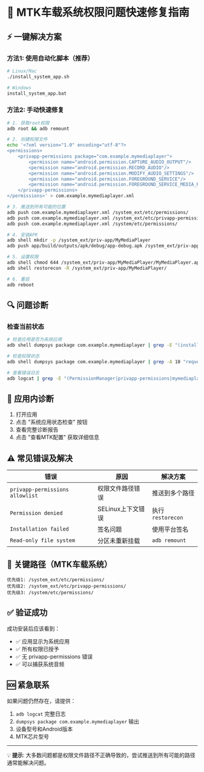 # 🚗 MTK车载系统权限问题快速修复指南

## ⚡ 一键解决方案

### 方法1: 使用自动化脚本（推荐）
```bash
# Linux/Mac
./install_system_app.sh

# Windows
install_system_app.bat
```

### 方法2: 手动快速修复
```bash
# 1. 获取root权限
adb root && adb remount

# 2. 创建权限文件
echo '<?xml version="1.0" encoding="utf-8"?>
<permissions>
    <privapp-permissions package="com.example.mymediaplayer">
        <permission name="android.permission.CAPTURE_AUDIO_OUTPUT"/>
        <permission name="android.permission.RECORD_AUDIO"/>
        <permission name="android.permission.MODIFY_AUDIO_SETTINGS"/>
        <permission name="android.permission.FOREGROUND_SERVICE"/>
        <permission name="android.permission.FOREGROUND_SERVICE_MEDIA_PROJECTION"/>
    </privapp-permissions>
</permissions>' > com.example.mymediaplayer.xml

# 3. 推送到所有可能的位置
adb push com.example.mymediaplayer.xml /system_ext/etc/permissions/
adb push com.example.mymediaplayer.xml /system_ext/etc/privapp-permissions/
adb push com.example.mymediaplayer.xml /system/etc/permissions/

# 4. 安装APK
adb shell mkdir -p /system_ext/priv-app/MyMediaPlayer
adb push app/build/outputs/apk/debug/app-debug.apk /system_ext/priv-app/MyMediaPlayer/MyMediaPlayer.apk

# 5. 设置权限
adb shell chmod 644 /system_ext/priv-app/MyMediaPlayer/MyMediaPlayer.apk
adb shell restorecon -R /system_ext/priv-app/MyMediaPlayer/

# 6. 重启
adb reboot
```

## 🔍 问题诊断

### 检查当前状态
```bash
# 检查应用是否为系统应用
adb shell dumpsys package com.example.mymediaplayer | grep -E "(install|system|priv)"

# 检查权限状态
adb shell dumpsys package com.example.mymediaplayer | grep -A 10 "requested permissions"

# 查看错误日志
adb logcat | grep -E "(PermissionManager|privapp-permissions|mymediaplayer)"
```

## 📱 应用内诊断

1. 打开应用
2. 点击 "系统应用状态检查" 按钮
3. 查看完整诊断报告
4. 点击 "查看MTK配置" 获取详细信息

## ⚠️ 常见错误及解决

| 错误 | 原因 | 解决方案 |
|------|------|----------|
| `privapp-permissions allowlist` | 权限文件路径错误 | 推送到多个路径 |
| `Permission denied` | SELinux上下文错误 | 执行 `restorecon` |
| `Installation failed` | 签名问题 | 使用平台签名 |
| `Read-only file system` | 分区未重新挂载 | `adb remount` |

## 🎯 关键路径（MTK车载系统）

```
优先级1: /system_ext/etc/permissions/
优先级2: /system_ext/etc/privapp-permissions/
优先级3: /system/etc/permissions/
```

## ✅ 验证成功

成功安装后应该看到：
- ✅ 应用显示为系统应用
- ✅ 所有权限已授予
- ✅ 无 privapp-permissions 错误
- ✅ 可以捕获系统音频

## 🆘 紧急联系

如果问题仍然存在，请提供：
1. `adb logcat` 完整日志
2. `dumpsys package com.example.mymediaplayer` 输出
3. 设备型号和Android版本
4. MTK芯片型号

---

💡 **提示**: 大多数问题都是权限文件路径不正确导致的，尝试推送到所有可能的路径通常能解决问题。